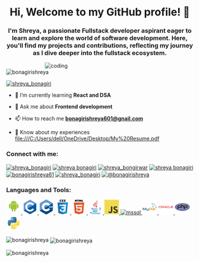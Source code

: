 <h1 align="center">Hi, Welcome to my GitHub profile! 🚀</h1>
<h3 align="center">I'm Shreya, a passionate Fullstack developer aspirant eager to learn and explore the world of software development. Here, you'll find my projects and contributions, reflecting my journey as I dive deeper into the fullstack ecosystem.</h3>
<image align="right" alt="coding" width="400" src="https://mir-s3-cdn-cf.behance.net/project_modules/disp/601014116770475.6068beff4640a.gif">

<p align="left"> <img src="https://komarev.com/ghpvc/?username=bonagirishreya&label=Profile%20views&color=0e75b6&style=flat" alt="bonagirishreya" /> </p>

<p align="left"> <a href="https://twitter.com/shreya_bonagiri" target="blank"><img src="https://img.shields.io/twitter/follow/shreya_bonagiri?logo=twitter&style=for-the-badge" alt="shreya_bonagiri" /></a> </p>

- 🌱 I’m currently learning **React and DSA**

- 💬 Ask me about **Frontend development**

- 📫 How to reach me **bonagirishreya601@gnail.com**

- 📄 Know about my experiences [file:///C:/Users/dell/OneDrive/Desktop/My%20Resume.pdf](file:///C:/Users/dell/OneDrive/Desktop/My%20Resume.pdf)

<h3 align="left">Connect with me:</h3>
<p align="left">
<a href="https://twitter.com/shreya_bonagiri" target="blank"><img align="center" src="https://raw.githubusercontent.com/rahuldkjain/github-profile-readme-generator/master/src/images/icons/Social/twitter.svg" alt="shreya_bonagiri" height="30" width="40" /></a>
<a href="https://linkedin.com/in/shreya bonagiri" target="blank"><img align="center" src="https://raw.githubusercontent.com/rahuldkjain/github-profile-readme-generator/master/src/images/icons/Social/linked-in-alt.svg" alt="shreya bonagiri" height="30" width="40" /></a>
<a href="https://instagram.com/shreya_bongirwar" target="blank"><img align="center" src="https://raw.githubusercontent.com/rahuldkjain/github-profile-readme-generator/master/src/images/icons/Social/instagram.svg" alt="shreya_bongirwar" height="30" width="40" /></a>
<a href="https://www.youtube.com/c/shreya bonagiri" target="blank"><img align="center" src="https://raw.githubusercontent.com/rahuldkjain/github-profile-readme-generator/master/src/images/icons/Social/youtube.svg" alt="shreya bonagiri" height="30" width="40" /></a>
<a href="https://www.hackerrank.com/bonagirishreya61" target="blank"><img align="center" src="https://raw.githubusercontent.com/rahuldkjain/github-profile-readme-generator/master/src/images/icons/Social/hackerrank.svg" alt="bonagirishreya61" height="30" width="40" /></a>
<a href="https://www.leetcode.com/shreya_bonagiri" target="blank"><img align="center" src="https://raw.githubusercontent.com/rahuldkjain/github-profile-readme-generator/master/src/images/icons/Social/leet-code.svg" alt="shreya_bonagiri" height="30" width="40" /></a>
<a href="https://www.hackerearth.com/@bonagirishreya" target="blank"><img align="center" src="https://raw.githubusercontent.com/rahuldkjain/github-profile-readme-generator/master/src/images/icons/Social/hackerearth.svg" alt="@bonagirishreya" height="30" width="40" /></a>
</p>

<h3 align="left">Languages and Tools:</h3>
<p align="left"> <a href="https://developer.android.com" target="_blank" rel="noreferrer"> <img src="https://raw.githubusercontent.com/devicons/devicon/master/icons/android/android-original-wordmark.svg" alt="android" width="40" height="40"/> </a> <a href="https://www.cprogramming.com/" target="_blank" rel="noreferrer"> <img src="https://raw.githubusercontent.com/devicons/devicon/master/icons/c/c-original.svg" alt="c" width="40" height="40"/> </a> <a href="https://www.w3schools.com/cpp/" target="_blank" rel="noreferrer"> <img src="https://raw.githubusercontent.com/devicons/devicon/master/icons/cplusplus/cplusplus-original.svg" alt="cplusplus" width="40" height="40"/> </a> <a href="https://www.w3schools.com/css/" target="_blank" rel="noreferrer"> <img src="https://raw.githubusercontent.com/devicons/devicon/master/icons/css3/css3-original-wordmark.svg" alt="css3" width="40" height="40"/> </a> <a href="https://www.w3.org/html/" target="_blank" rel="noreferrer"> <img src="https://raw.githubusercontent.com/devicons/devicon/master/icons/html5/html5-original-wordmark.svg" alt="html5" width="40" height="40"/> </a> <a href="https://www.java.com" target="_blank" rel="noreferrer"> <img src="https://raw.githubusercontent.com/devicons/devicon/master/icons/java/java-original.svg" alt="java" width="40" height="40"/> </a> <a href="https://developer.mozilla.org/en-US/docs/Web/JavaScript" target="_blank" rel="noreferrer"> <img src="https://raw.githubusercontent.com/devicons/devicon/master/icons/javascript/javascript-original.svg" alt="javascript" width="40" height="40"/> </a> <a href="https://www.microsoft.com/en-us/sql-server" target="_blank" rel="noreferrer"> <img src="https://www.svgrepo.com/show/303229/microsoft-sql-server-logo.svg" alt="mssql" width="40" height="40"/> </a> <a href="https://www.mysql.com/" target="_blank" rel="noreferrer"> <img src="https://raw.githubusercontent.com/devicons/devicon/master/icons/mysql/mysql-original-wordmark.svg" alt="mysql" width="40" height="40"/> </a> <a href="https://www.oracle.com/" target="_blank" rel="noreferrer"> <img src="https://raw.githubusercontent.com/devicons/devicon/master/icons/oracle/oracle-original.svg" alt="oracle" width="40" height="40"/> </a> <a href="https://www.php.net" target="_blank" rel="noreferrer"> <img src="https://raw.githubusercontent.com/devicons/devicon/master/icons/php/php-original.svg" alt="php" width="40" height="40"/> </a> <a href="https://www.python.org" target="_blank" rel="noreferrer"> <img src="https://raw.githubusercontent.com/devicons/devicon/master/icons/python/python-original.svg" alt="python" width="40" height="40"/> </a> </p>

<p><img align="left" src="https://github-readme-stats.vercel.app/api/top-langs?username=bonagirishreya&show_icons=true&locale=en&layout=compact" alt="bonagirishreya" /></p>

<p>&nbsp;<img align="center" src="https://github-readme-stats.vercel.app/api?username=bonagirishreya&show_icons=true&locale=en" alt="bonagirishreya" /></p>

<p><img align="center" src="https://github-readme-streak-stats.herokuapp.com/?user=bonagirishreya&" alt="bonagirishreya" /></p>

